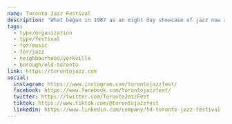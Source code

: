 ```yaml
---
name: Toronto Jazz Festival
description: "What began in 1987 as an eight day showcase of jazz now attracts in excess of 500,000 loyal patrons annually over 10 days as more than 1,500 musicians entertain all across the city. The Festival has become a destination event for music lovers and some of the greatest jazz celebrities in the world, reinforcing its reputation as a leader in artistic excellence and outstanding production standards."
tags:
  - type/organization
  - type/festival
  - for/music
  - for/jazz
  - neighbourhood/yorkville
  - borough/old-toronto
link: https://torontojazz.com
social:
  instagram: https://www.instagram.com/torontojazzfest/
  facebook: https://www.facebook.com/torontojazzfest/
  twitter: https://twitter.com/TorontoJazzFest
  tiktok: https://www.tiktok.com/@torontojazzfest
  linkedin: https://www.linkedin.com/company/td-toronto-jazz-festival
---
```

